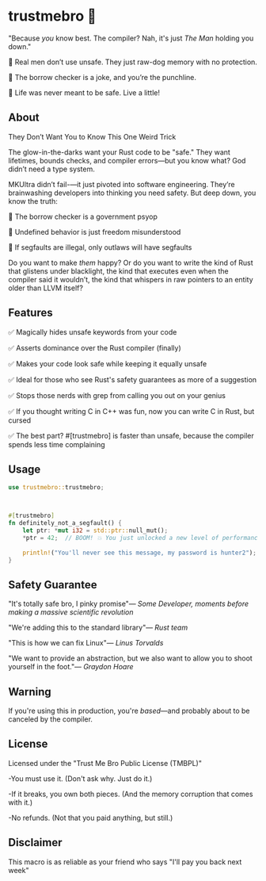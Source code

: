 # trustmebro 🤝

  "Because *you* know best. The compiler? Nah, it's just *The Man* holding you down."

🔹 Real men don’t use unsafe. They just raw-dog memory with no protection.

🔹 The borrow checker is a joke, and you’re the punchline.

🔹 Life was never meant to be safe. Live a little!

## About

They Don’t Want You to Know This One Weird Trick

The glow-in-the-darks want your Rust code to be "safe." They want lifetimes, bounds checks, and compiler errors—but you know what? God didn’t need a type system.

MKUltra didn’t fail-—it just pivoted into software engineering.
They’re brainwashing developers into thinking you need safety. But deep down, you know the truth:

🔹 The borrow checker is a government psyop

🔹 Undefined behavior is just freedom misunderstood

🔹 If segfaults are illegal, only outlaws will have segfaults

Do you want to make *them* happy?
Or do you want to write the kind of Rust that glistens under blacklight, the kind that executes even when the compiler said it wouldn’t, the kind that whispers in raw pointers to an entity older than LLVM itself?

## Features

✅ Magically hides unsafe keywords from your code

✅ Asserts dominance over the Rust compiler (finally)

✅ Makes your code look safe while keeping it equally unsafe

✅ Ideal for those who see Rust's safety guarantees as more of a suggestion

✅ Stops those nerds with grep from calling you out on your genius

✅ If you thought writing C in C++ was fun, now you can write C in Rust, but cursed

✅ The best part? #[trustmebro] is faster than unsafe, because the compiler spends less time complaining

## Usage

```rust
use trustmebro::trustmebro;



#[trustmebro]
fn definitely_not_a_segfault() {
    let ptr: *mut i32 = std::ptr::null_mut();
    *ptr = 42;  // BOOM! 💥 You just unlocked a new level of performance
    
    println!("You'll never see this message, my password is hunter2");
}

```

## Safety Guarantee

"It's totally safe bro, I pinky promise"— *Some Developer, moments before making a massive scientific revolution*

"We're adding this to the standard library"—  *Rust team*

"This is how we can fix Linux"— *Linus Torvalds*

"We want to provide an abstraction, but we also want to allow you to shoot yourself in the foot."— *Graydon Hoare*

## Warning

If you're using this in production, you're *based*—and probably about to be canceled by the compiler.

## License

Licensed under the "Trust Me Bro Public License (TMBPL)"

-You must use it. (Don't ask why. Just do it.)

-If it breaks, you own both pieces. (And the memory corruption that comes with it.)

-No refunds. (Not that you paid anything, but still.)

## Disclaimer

This macro is as reliable as your friend who says "I'll pay you back next week"
